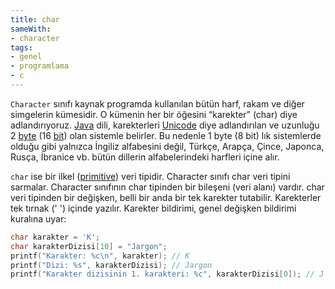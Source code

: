 ```yaml
---
title: char
sameWith:
- character
tags:
- genel
- programlama
- c
---
```


`Character` sınıfı  kaynak programda kullanılan bütün harf, rakam ve diğer simgelerin kümesidir. O kümenin her bir öğesini “karekter” (char) diye adlandırıyoruz. [Java](/k/java) dili, karekterleri [Unicode](/unicode) diye adlandırılan ve uzunluğu 2 [byte](/byte) (16 [bit](/bit)) olan sistemle belirler. Bu nedenle 1 byte (8 bit) lık sistemlerde olduğu gibi yalnızca İngiliz alfabesini değil, Türkçe, Arapça, Çince, Japonca, Rusça, İbranice vb. bütün dillerin alfabelerindeki harfleri içine alır.

`char` ise bir ilkel ([primitive](/primitive)) veri tipidir. Character sınıfı char veri tipini sarmalar. Character sınıfının char tipinden bir bileşeni (veri alanı) vardır. char veri tipinden bir değişken, belli bir anda bir tek karekter tutabilir. Karekterler tek tırnak (' ') içinde yazılır. Karekter bildirimi, genel değişken bildirimi kuralına uyar:

```c
char karakter = 'K';
char karakterDizisi[10] = "Jargon";
printf("Karakter: %c\n", karakter); // K
printf("Dizi: %s", karakterDizisi); // Jargon
printf("Karakter dizisinin 1. karakteri: %c", karakterDizisi[0]); // J
```


